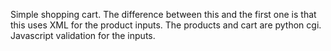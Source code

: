 Simple shopping cart. The difference between this and the first one is that this uses XML for the product inputs.
The products and cart are python cgi. Javascript validation for the inputs.

